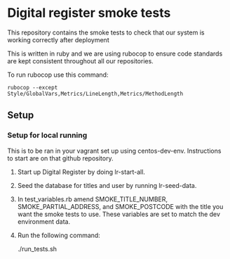 # Digital register smoke tests
This repository contains the smoke tests to check that our system is working correctly after deployment

This is written in ruby and we are using rubocop to ensure code standards are kept consistent throughout all our repositories.

To run rubocop use this command:

```
rubocop --except Style/GlobalVars,Metrics/LineLength,Metrics/MethodLength
```

## Setup

### Setup for local running

This is to be ran in your vagrant set up using centos-dev-env.  Instructions to start are on that github repository.

 1. Start up Digital Register by doing lr-start-all.

 2. Seed the database for titles and user by running lr-seed-data.

 3. In test_variables.rb amend SMOKE_TITLE_NUMBER, SMOKE_PARTIAL_ADDRESS, and SMOKE_POSTCODE with the title you
 want the smoke tests to use. These variables are set to match the dev environment data.
 4. Run the following command:

    ./run_tests.sh

